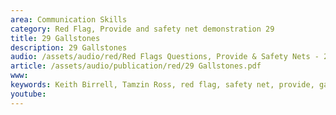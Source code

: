 ```yaml
---
area: Communication Skills
category: Red Flag, Provide and safety net demonstration 29
title: 29 Gallstones
description: 29 Gallstones
audio: /assets/audio/red/Red Flags Questions, Provide & Safety Nets - 29 Gallstones - MQ.mp3
article: /assets/audio/publication/red/29 Gallstones.pdf
www: 
keywords: Keith Birrell, Tamzin Ross, red flag, safety net, provide, gallstones
youtube: 
--- 
```

